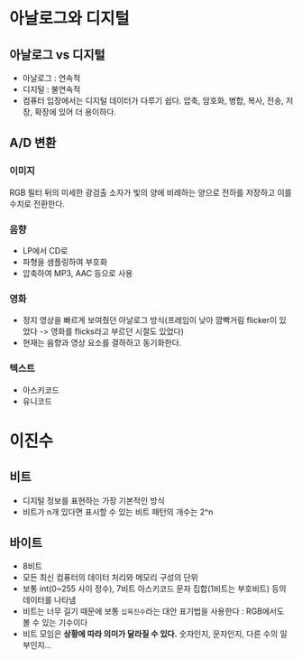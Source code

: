 # 아날로그와 디지털

## 아날로그 vs 디지털

- 아날로그 : 연속적
- 디지털 : 불연속적
- 컴퓨터 입장에서는 디지털 데이터가 다루기 쉽다. 압축, 암호화, 병합, 복사, 전송, 저장, 확장에 있어 더 용이하다.

## A/D 변환

### 이미지

RGB 필터 뒤의 미세한 광검출 소자가 빛의 양에 비례하는 양으로 전하를 저장하고 이를 수치로 전환한다.

### 음향

- LP에서 CD로
- 파형을 샘플링하여 부호화
- 압축하여 MP3, AAC 등으로 사용

### 영화

- 정지 영상을 빠르게 보여줬던 아날로그 방식(프레임이 낮아 깜빡거림 flicker이 있었다 -> 영화를 flicks라고 부르던 시절도 있었다)
- 현재는 음향과 영상 요소를 결하하고 동기화한다.

### 텍스트

- 아스키코드
- 유니코드

# 이진수

## 비트

- 디지털 정보를 표현하는 가장 기본적인 방식
- 비트가 n개 있다면 표시할 수 있는 비트 패턴의 개수는 2^n
  
## 바이트

- 8비트
- 모든 최신 컴퓨터의 데이터 처리와 메모리 구성의 단위
- 보통 int(0~255 사이 정수), 7비트 아스키코드 문자 집합(1비트는 부호비트) 등의 데이터를 나타냄
- 비트는 너무 길기 때문에 보통 `십육진수`라는 대안 표기법을 사용한다 : RGB에서도 볼 수 있는 기수이다
- 비트 모임은 **상황에 따라 의미가 달라질 수 있다.** 숫자인지, 문자인지, 다른 수의 일부인지...